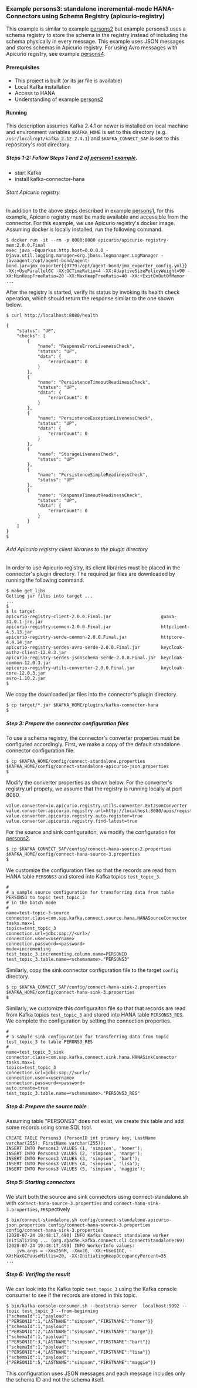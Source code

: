 ### Example persons3: standalone incremental-mode HANA-Connectors using Schema Registry (apicurio-registry)

This example is similar to example [persons2](../persons2/README.md) but example persons3 uses a schema registry to store the schema in the registry instead of including the schema physically in every message. This example uses JSON messages and stores schemas in Apicurio registry. For using Avro messages with Apicurio registry, see example [persons4](../persons4/README.md).

#### Prerequisites

- This project is built (or its jar file is available)
- Local Kafka installation
- Access to HANA
- Understanding of example [persons2](../persons2/README.md)

#### Running

This description assumes Kafka 2.4.1 or newer is installed on local machine and environment variables `$KAFKA_HOME` is set to this directory (e.g. `/usr/local/opt/kafka_2.12-2.4.1`) and `$KAFKA_CONNECT_SAP` is set to this repository's root directory.


##### Steps 1-2: Follow Steps 1 and 2 of [persons1 example](../person1/README.md).

- start Kafka
- install kafka-connector-hana

###### Start Apicurio registry

In addition to the above steps described in example [persons1](../persons1/README.md), for this example, Apicurio registry must be made available and accessible from the connector. For this example, we use Apicurio registry's docker image. Assuming docker is locally installed, run the following command.

```
$ docker run -it --rm -p 8080:8080 apicurio/apicurio-registry-mem:2.0.0.Final
exec java -Dquarkus.http.host=0.0.0.0 -Djava.util.logging.manager=org.jboss.logmanager.LogManager -javaagent:/opt/agent-bond/agent-bond.jar=jmx_exporter{{9779:/opt/agent-bond/jmx_exporter_config.yml}} -XX:+UseParallelGC -XX:GCTimeRatio=4 -XX:AdaptiveSizePolicyWeight=90 -XX:MinHeapFreeRatio=20 -XX:MaxHeapFreeRatio=40 -XX:+ExitOnOutOfMemor
...
```

After the registry is started, verify its status by invoking its health check operation, which should return the response similar to the one shown below.

```
$ curl http://localhost:8080/health 

{
    "status": "UP",
    "checks": [
        {
            "name": "ResponseErrorLivenessCheck",
            "status": "UP",
            "data": {
                "errorCount": 0
            }
        },
        {
            "name": "PersistenceTimeoutReadinessCheck",
            "status": "UP",
            "data": {
                "errorCount": 0
            }
        },
        {
            "name": "PersistenceExceptionLivenessCheck",
            "status": "UP",
            "data": {
                "errorCount": 0
            }
        },
        {
            "name": "StorageLivenessCheck",
            "status": "UP"
        },
        {
            "name": "PersistenceSimpleReadinessCheck",
            "status": "UP"
        },
        {
            "name": "ResponseTimeoutReadinessCheck",
            "status": "UP",
            "data": {
                "errorCount": 0
            }
        }
    ]
}
$ 
```

###### Add Apicurio registry client libraries to the plugin directory

In order to use Apicurio registry, its client libraries must be placed in the connector's plugin directory. The required jar files are downloaded by running the following command.


```
$ make get_libs
Getting jar files into target ...
...
$
$ ls target
apicurio-registry-client-2.0.0.Final.jar                   guava-31.0.1-jre.jar
apicurio-registry-common-2.0.0.Final.jar                   httpclient-4.5.13.jar
apicurio-registry-serde-common-2.0.0.Final.jar             httpcore-4.4.14.jar
apicurio-registry-serdes-avro-serde-2.0.0.Final.jar        keycloak-authz-client-12.0.3.jar
apicurio-registry-serdes-jsonschema-serde-2.0.0.Final.jar  keycloak-common-12.0.3.jar
apicurio-registry-utils-converter-2.0.0.Final.jar          keycloak-core-12.0.3.jar
avro-1.10.2.jar
$ 
```

We copy the downloaded jar files into the connector's plugin directory.

```
$ cp target/*.jar $KAFKA_HOME/plugins/kafka-connector-hana
$
```

##### Step 3: Prepare the connector configuration files

To use a schema registry, the connector's converter properties must be configured accordingly. First, we make a copy of the default standalone connector configuration file.

```
$ cp $KAFKA_HOME/config/connect-standalone.properties $KAFKA_HOME/config/connect-standalone-apicurio-json.properties
$
```

Modify the converter properties as shown below. For the converter's registry.url propety, we assume that the registry is running locally at port 8080.

```
value.converter=io.apicurio.registry.utils.converter.ExtJsonConverter
value.converter.apicurio.registry.url=http://localhost:8080/apis/registry/v2
value.converter.apicurio.registry.auto-register=true
value.converter.apicurio.registry.find-latest=true
```

For the source and sink configuraiton, we modify the configuration for [persons2](../persons2/README.md).

```
$ cp $KAFKA_CONNECT_SAP/config/connect-hana-source-2.properties $KAFKA_HOME/config/connect-hana-source-3.properties
$
```
We customize the configuration files so that the records are read from HANA table `PERSONS3` and stored into Kafka topics `test_topic_3`.

```
#
# a sample source configuration for transferring data from table PERSONS3 to topic test_topic_3
# in the batch mode
#
name=test-topic-3-source
connector.class=com.sap.kafka.connect.source.hana.HANASourceConnector
tasks.max=1
topics=test_topic_3
connection.url=jdbc:sap://<url>/
connection.user=<username>
connection.password=<password>
mode=incrementing
test_topic_3.incrementing.column.name=PERSONID
test_topic_3.table.name=<schemaname>."PERSONS3"
```

Similarly, copy the sink connector configuration file to the target `config` directory.

```
$ cp $KAFKA_CONNECT_SAP/config/connect-hana-sink-2.properties $KAFKA_HOME/config/connect-hana-sink-3.properties
$
```

Similarly, we customize this configuraiton file so that that records are read from Kafka topics `test_topic_3` and stored into HANA table `PERSONS3_RES`. We complete the configuration by setting the connection properties.

```
#
# a sample sink configuration for transferring data from topic test_topic_3 to table PERONS3_RES
#
name=test_topic_3_sink
connector.class=com.sap.kafka.connect.sink.hana.HANASinkConnector
tasks.max=1
topics=test_topic_3
connection.url=jdbc:sap://<url>/
connection.user=<username>
connection.password=<password>
auto.create=true
test_topic_3.table.name=<schemaname>."PERSONS3_RES"
```

##### Step 4: Prepare the source table

Assuming table "PERSONS3" does not exist, we create this table and add some records using some SQL tool.
```
CREATE TABLE Persons3 (PersonID int primary key, LastName varchar(255), FirstName varchar(255));
INSERT INTO Persons3 VALUES (1, 'simpson', 'homer');
INSERT INTO Persons3 VALUES (2, 'simpson', 'marge');
INSERT INTO Persons3 VALUES (3, 'simpson', 'bart');
INSERT INTO Persons3 VALUES (4, 'simpson', 'lisa');
INSERT INTO Persons3 VALUES (5, 'simpson', 'maggie');
```

##### Step 5: Starting connectors

We start both the source and sink connectors using connect-standalone.sh with `connect-hana-source-3.properties` and `connect-hana-sink-3.properties`, respectively

```
$ bin/connect-standalone.sh config/connect-standalone-apicurio-json.properties config/connect-hana-source-3.properties config/connect-hana-sink-3.properties
[2020-07-24 19:48:17,490] INFO Kafka Connect standalone worker initializing ... (org.apache.kafka.connect.cli.ConnectStandalone:69)
[2020-07-24 19:48:17,499] INFO WorkerInfo values: 
	jvm.args = -Xms256M, -Xmx2G, -XX:+UseG1GC, -XX:MaxGCPauseMillis=20, -XX:InitiatingHeapOccupancyPercent=35
...
```

##### Step 6: Verifing the result

We can look into the Kafka topic `test_topic_3` using the Kafka console consumer to see if the records are stored in this topic.

```
$ bin/kafka-console-consumer.sh --bootstrap-server  localhost:9092 --topic test_topic_3 --from-beginning
{"schemaId":1,"payload":{"PERSONID":1,"LASTNAME":"simpson","FIRSTNAME":"homer"}}
{"schemaId":1,"payload":{"PERSONID":2,"LASTNAME":"simpson","FIRSTNAME":"marge"}}
{"schemaId":1,"payload":{"PERSONID":3,"LASTNAME":"simpson","FIRSTNAME":"bart"}}
{"schemaId":1,"payload":{"PERSONID":4,"LASTNAME":"simpson","FIRSTNAME":"lisa"}}
{"schemaId":1,"payload":{"PERSONID":5,"LASTNAME":"simpson","FIRSTNAME":"maggie"}}
```

This configuration uses JSON messages and each message includes only the schema ID and not the schema itself.
